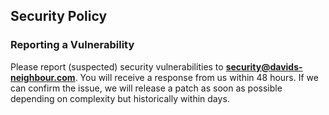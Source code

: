 ## Security Policy

### Reporting a Vulnerability

Please report (suspected) security vulnerabilities to **[security@davids-neighbour.com](mailto:security@davids-neighbour.com)**. You will receive a response from us within 48 hours. If we can confirm the issue, we will release a patch as soon as possible depending on complexity but historically within days.
